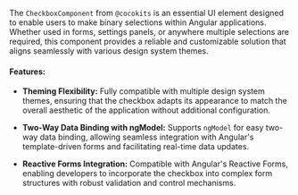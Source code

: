 The `CheckboxComponent` from `@cocokits` is an essential UI element designed to enable users to make binary selections within Angular applications. Whether used in forms, settings panels, or anywhere multiple selections are required, this component provides a reliable and customizable solution that aligns seamlessly with various design system themes.

#### Features:
- **Theming Flexibility:** Fully compatible with multiple design system themes, ensuring that the checkbox adapts its appearance to match the overall aesthetic of the application without additional configuration.


- **Two-Way Data Binding with ngModel:** Supports `ngModel` for easy two-way data binding, allowing seamless integration with Angular's template-driven forms and facilitating real-time data updates.
- **Reactive Forms Integration:** Compatible with Angular's Reactive Forms, enabling developers to incorporate the checkbox into complex form structures with robust validation and control mechanisms.